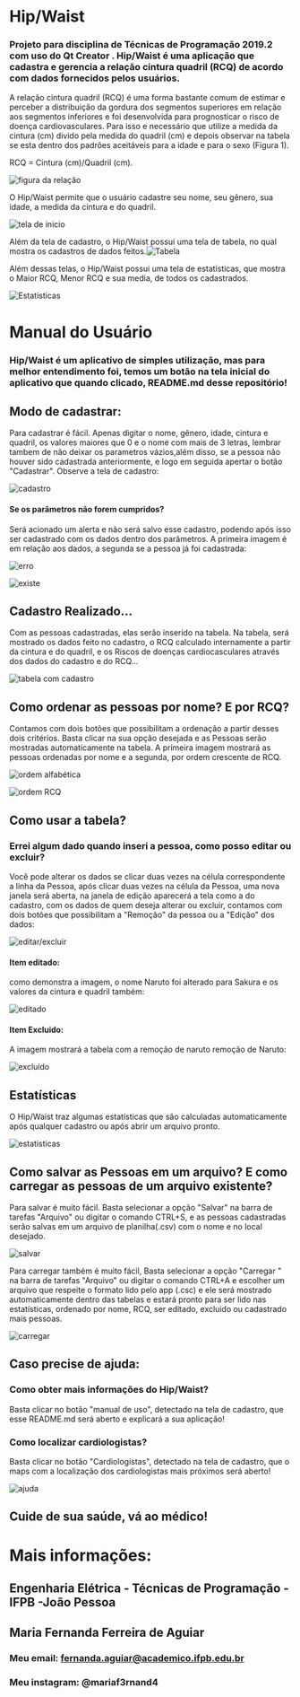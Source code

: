 # Hip/Waist

### Projeto para disciplina de Técnicas de Programação 2019.2 com uso do Qt Creator . Hip/Waist é uma aplicação que cadastra e gerencia a relação cintura quadril (RCQ) de acordo com dados fornecidos pelos usuários.

A relação cintura quadril (RCQ) é uma forma bastante comum de estimar e perceber a distribuição da gordura dos segmentos superiores em relação aos segmentos inferiores e foi desenvolvida para prognosticar o risco de doença cardiovasculares. Para isso e necessário que utilize a medida da cintura (cm) divido pela medida do quadril (cm) e depois observar na tabela se esta dentro dos padrões aceitáveis para a idade e para o sexo (Figura 1).

 RCQ = Cintura (cm)/Quadril (cm).
 
 ![figura da relação](https://raw.githubusercontent.com/scarletalex/Hip-Waist/master/Figuras%20do%20manual/figura%20da%20rela%C3%A7%C3%A3o.png)
 
O Hip/Waist permite que o usuário cadastre seu nome, seu gênero, sua idade, a medida da cintura e do quadril.

![tela de inicio](https://raw.githubusercontent.com/scarletalex/Hip-Waist/master/Figuras%20do%20manual/tela%20de%20inicio.PNG)

Além da tela de cadastro, o Hip/Waist possui uma tela de tabela, no qual mostra os cadastros de dados feitos.![Tabela](https://raw.githubusercontent.com/scarletalex/Hip-Waist/master/Figuras%20do%20manual/tabela.PNG)

Além dessas telas, o Hip/Waist possui uma tela de estatísticas, que mostra o Maior RCQ, Menor RCQ e sua media, de todos os cadastrados.

![Estatisticas](https://raw.githubusercontent.com/scarletalex/Hip-Waist/master/Figuras%20do%20manual/Estatisticas.PNG)

# Manual do Usuário

### Hip/Waist é um aplicativo de simples utilização, mas para melhor entendimento foi, temos um botão na tela inicial do aplicativo que quando clicado, README.md desse repositório!

## Modo de cadastrar: 

Para cadastrar é fácil. Apenas digitar o nome, gênero, idade, cintura e quadril, os valores maiores que 0 e o nome com mais de 3 letras, lembrar tambem de não deixar os parametros vázios,além disso, se a pessoa não houver sido cadastrada anteriormente, e logo em seguida apertar o botão "Cadastrar". Observe a tela de cadastro:

![cadastro](https://raw.githubusercontent.com/scarletalex/Hip-Waist/master/Figuras%20do%20manual/cadastro.PNG)

#### Se os parâmetros não forem cumpridos?

Será acionado um alerta e não será salvo esse cadastro, podendo após isso ser cadastrado com os dados dentro dos parâmetros. A primeira imagem é em relação aos dados, a segunda se a pessoa já foi cadastrada:

![erro](https://raw.githubusercontent.com/scarletalex/Hip-Waist/master/Figuras%20do%20manual/erro.PNG)

![existe](https://raw.githubusercontent.com/scarletalex/Hip-Waist/master/Figuras%20do%20manual/existe.PNG)

## Cadastro Realizado...

Com as pessoas cadastradas, elas serão inserido na tabela. Na tabela, será mostrado os dados feito no cadastro, o RCQ calculado internamente a partir da cintura e do quadril, e os Riscos de doenças cardiocasculares através dos dados do cadastro e do RCQ...

![tabela com cadastro](https://raw.githubusercontent.com/scarletalex/Hip-Waist/master/Figuras%20do%20manual/tabela%20com%20cadastro.PNG)


## Como ordenar as pessoas por nome? E por RCQ?

Contamos com dois botões que possibilitam a ordenação a partir desses dois critérios. Basta clicar na sua opção desejada e as Pessoas serão mostradas automaticamente na tabela. A primeira imagem mostrará as pessoas ordenadas por nome e a segunda, por ordem crescente de RCQ.

![ordem alfabética](https://raw.githubusercontent.com/scarletalex/Hip-Waist/master/Figuras%20do%20manual/ordenar%20por%20nome.PNG)

![ordem RCQ](https://raw.githubusercontent.com/scarletalex/Hip-Waist/master/Figuras%20do%20manual/ordenar%20por%20rcq.PNG)

## Como usar a tabela?

### Errei algum dado quando inseri a pessoa, como posso editar ou excluir?

Você pode alterar os dados se clicar duas vezes na célula correspondente a linha da Pessoa, após clicar duas vezes na célula da Pessoa, uma nova janela será aberta, na janela de edição aparecerá a tela como a do cadastro, com os dados de quem deseja alterar ou excluir, contamos com dois botões que possibilitam a "Remoção" da pessoa ou a "Edição" dos dados:

![editar/excluir](https://raw.githubusercontent.com/scarletalex/Hip-Waist/master/Figuras%20do%20manual/edi%C3%A7%C3%A3o.PNG)

#### Item editado:

como demonstra a imagem, o nome Naruto foi alterado para Sakura e os valores da cintura e quadril também:

![editado](https://raw.githubusercontent.com/scarletalex/Hip-Waist/master/Figuras%20do%20manual/tabela%20atualizada.PNG)

#### Item Excluido:

A imagem mostrará a tabela com a remoção de naruto remoção de Naruto:

![excluído](https://raw.githubusercontent.com/scarletalex/Hip-Waist/master/Figuras%20do%20manual/remover.PNG)

## Estatísticas

O Hip/Waist traz algumas estatísticas que são calculadas automaticamente após qualquer cadastro ou após abrir um arquivo pronto. 

![estatisticas](https://raw.githubusercontent.com/scarletalex/Hip-Waist/master/Figuras%20do%20manual/estatistica%20com%20dados.PNG)

## Como salvar as Pessoas em um arquivo? E como carregar as pessoas de um arquivo existente?

Para salvar é muito fácil. Basta selecionar a opção "Salvar" na barra de tarefas "Arquivo" ou digitar o comando CTRL+S, e as pessoas cadastradas serão salvas em um arquivo de planilha(.csv) com o nome e no local desejado.

![salvar](https://raw.githubusercontent.com/scarletalex/Hip-Waist/master/Figuras%20do%20manual/salvar.png)

Para carregar também é muito fácil, Basta selecionar a opção "Carregar " na barra de tarefas "Arquivo" ou digitar o comando CTRL+A e escolher um arquivo que respeite o formato lido pelo app (.csc) e ele será mostrado automaticamente dentro das tabelas e estará pronto para ser lido nas estatísticas, ordenado por nome, RCQ, ser editado, excluido ou cadastrado mais pessoas.

![carregar](https://raw.githubusercontent.com/scarletalex/Hip-Waist/master/Figuras%20do%20manual/carregar.png)

## Caso precise de ajuda:

### Como obter mais informações do Hip/Waist?

Basta clicar no botão "manual de uso", detectado na tela de cadastro, que esse README.md será aberto e explicará a sua aplicação! 

### Como localizar cardiologistas?

Basta clicar no botão "Cardiologistas", detectado na tela de cadastro, que o maps com a localização dos cardiologistas mais próximos será aberto! 

![ajuda](https://github.com/scarletalex/Hip-Waist/blob/master/Figuras%20do%20manual/ajuda.png?raw=true)

## Cuide de sua saúde, vá ao médico!

# Mais informações:

## Engenharia Elétrica - Técnicas de Programação -IFPB -João Pessoa
## Maria Fernanda Ferreira de Aguiar

### Meu email: fernanda.aguiar@academico.ifpb.edu.br
### Meu instagram: @mariaf3rnand4






